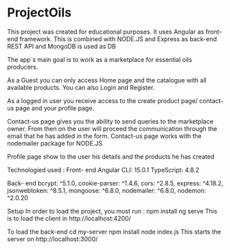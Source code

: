 # ProjectOils

This project was created for educational purposes. It uses Angular as front-end framework. This is combined with NODE.JS and Express as back-end REST API and MongoDB is used as DB

The app`s main goal is to work as a marketplace for essential oils producers.

As a Guest you can only access Home page and the catalogue with all available products. You can also Login and Register.

As a logged in user you receive access to the create product page/ contact-us page and your profile page.

Contact-us page gives you the ability to send queries to the marketplace owner. From then on the user  will proceed the  communication through the email that he has added in the form.
Contact-us page works with the nodemailer package for NODE.JS

Profile page show to the user his details and the products he has created


Technologied used : 
Front- end 
Angular CLI: 15.0.1
TypeScript: 4.8.2

Back- end 
    bcrypt: ^5.1.0,
    cookie-parser: ^1.4.6,
    cors: ^2.8.5,
    express: ^4.18.2,
    jsonwebtoken: ^8.5.1,
    mongoose: ^6.8.0,
    nodemailer: ^6.8.0,
    nodemon: ^2.0.20

Setup
In order to load the project, you must run :
npm install
ng serve
This is to load the client in http://localhost:4200/

To load the back-end
cd my-server
npm install
node index.js
This starts the server on http://localhost:3000/
